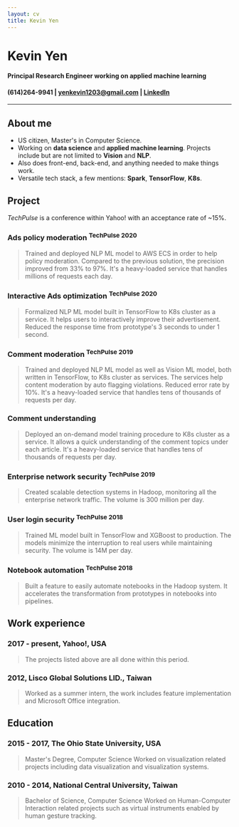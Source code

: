 ```yaml
---
layout: cv
title: Kevin Yen
---
```

# Kevin Yen

#### Principal Research Engineer working on applied machine learning

<h4 id="webaddress">
(614)264-9941
| <a href="yenkevin1203@gmail.com">yenkevin1203@gmail.com</a>
| <a href="https://www.linkedin.com/in/kevinyen91">LinkedIn</a>
<!-- | <a href="https://github.com/NivekNey">GitHub</a> -->
</h4>

<hr>

## About me

-   US citizen, Master's in Computer Science.
-   Working on __data science__ and __applied machine learning__. Projects include but are not limited to __Vision__ and __NLP__.
-   Also does front-end, back-end, and anything needed to make things work.
-   Versatile tech stack, a few mentions: __Spark__, __TensorFlow__, __K8s__.

## Project

_TechPulse_ is a conference within Yahoo! with an acceptance rate of ~15%.

### Ads policy moderation <sup>TechPulse 2020</sup>

> Trained and deployed NLP ML model to AWS ECS in order to help policy moderation. Compared to the previous solution, the precision improved from 33% to 97%. It's a heavy-loaded service that handles millions of requests each day.

### Interactive Ads optimization <sup>TechPulse 2020</sup>

> Formalized NLP ML model built in TensorFlow to K8s cluster as a service. It helps users to interactively improve their advertisement. Reduced the response time from prototype's 3 seconds to under 1 second.

### Comment moderation <sup>TechPulse 2019</sup>

> Trained and deployed NLP ML model as well as Vision ML model, both written in TensorFlow, to K8s cluster as services. The services help content moderation by auto flagging violations. Reduced error rate by 10%. It's a heavy-loaded service that handles tens of thousands of requests per day.

### Comment understanding

> Deployed an on-demand model training procedure to K8s cluster as a service. It allows a quick understanding of the comment topics under each article. It's a heavy-loaded service that handles tens of thousands of requests per day.

### Enterprise network security <sup>TechPulse 2019</sup>

> Created scalable detection systems in Hadoop, monitoring all the enterprise network traffic. The volume is 300 million per day.  

### User login security <sup>TechPulse 2018</sup>

> Trained ML model built in TensorFlow and XGBoost to production. The models minimize the interruption to real users while maintaining security. The volume is 14M per day.

### Notebook automation <sup>TechPulse 2018</sup>

> Built a feature to easily automate notebooks in the Hadoop system. It accelerates the transformation from prototypes in notebooks into pipelines.

## Work experience

### 2017 - present, Yahoo!, USA

> The projects listed above are all done within this period.

### 2012, Lisco Global Solutions LID., Taiwan

> Worked as a summer intern, the work includes feature implementation and Microsoft Office integration.

## Education

### 2015 - 2017, The Ohio State University, USA

> Master's Degree, Computer Science
> Worked on visualization related projects including data visualization and visualization systems.

### 2010 - 2014, National Central University, Taiwan

> Bachelor of Science, Computer Science
> Worked on Human-Computer Interaction related projects such as virtual instruments enabled by human gesture tracking.


